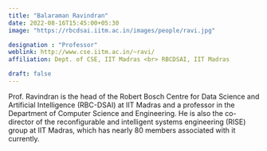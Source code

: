 ```yaml
---
title: "Balaraman Ravindran"
date: 2022-08-16T15:45:00+05:30
image: "https://rbcdsai.iitm.ac.in/images/people/ravi.jpg"

designation : "Professor"
weblink: http://www.cse.iitm.ac.in/~ravi/
affiliation: Dept. of CSE, IIT Madras <br> RBCDSAI, IIT Madras

draft: false
---
```


Prof. Ravindran is the head of the Robert Bosch Centre for Data Science and Artificial Intelligence (RBC-DSAI) at IIT Madras and a professor in the Department of Computer Science and Engineering. He is also the co-director of the reconfigurable and intelligent systems engineering (RISE) group at IIT Madras, which has nearly 80 members associated with it currently.